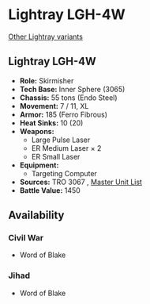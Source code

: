 # Lightray LGH-4W 

[Other Lightray variants](../lightray.md) 

## Lightray LGH-4W 

- **Role:** Skirmisher 
- **Tech Base:** Inner Sphere (3065) 
- **Chassis:** 55 tons (Endo Steel) 
- **Movement:** 7 / 11, XL 
- **Armor:** 185 (Ferro Fibrous) 
- **Heat Sinks:** 10 (20) 
- **Weapons:** 
  - Large Pulse Laser 
  - ER Medium Laser × 2 
  - ER Small Laser 
- **Equipment:** 
  - Targeting Computer 
- **Sources:** TRO 3067 , [Master Unit List](http://masterunitlist.info/Unit/Details/4519/lightray-lgh-4w) 
- **Battle Value:** 1450 

## Availability 

### Civil War 

- Word of Blake 

### Jihad 

- Word of Blake 

